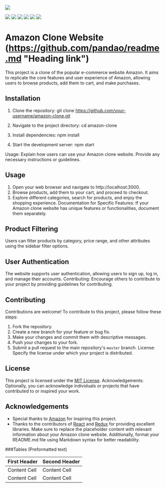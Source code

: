 ![](https://pandao.github.io/readme.md/images/logos/editormd-logo-180x180.png)

![](https://img.shields.io/github/stars//readme.md.svg)
![](https://img.shields.io/github/forks/pandao/readme.md.svg)
![](https://img.shields.io/github/tag/pandao/readme.md.svg)
![](https://img.shields.io/github/release/pandao/readme.md.svg)
![](https://img.shields.io/github/issues/pandao/readme.md.svg)
![](https://img.shields.io/bower/v/readme.md.svg)


# Amazon Clone Website  (https://github.com/pandao/readme.md "Heading link")

This project is a clone of the popular e-commerce website Amazon. It aims to replicate the core features and user experience of Amazon, allowing users to browse products, add them to cart, and make purchases.

## Installation 

1. Clone the repository:
    git clone https://github.com/your-username/amazon-clone.git 
2. Navigate to the project directory:
    cd amazon-clone   
3. Install dependencies:
   npm install
   
4. Start the development server:
npm start

Usage: Explain how users can use your Amazon clone website. Provide any necessary instructions or guidelines.

## Usage

1. Open your web browser and navigate to http://localhost:3000.
2. Browse products, add them to your cart, and proceed to checkout.
3. Explore different categories, search for products, and enjoy the shopping experience.
Documentation for Specific Features: If your Amazon clone website has unique features or functionalities, document them separately.

## Product Filtering

Users can filter products by category, price range, and other attributes using the sidebar filter options.

## User Authentication

The website supports user authentication, allowing users to sign up, log in, and manage their accounts.
Contributing: Encourage others to contribute to your project by providing guidelines for contributing.

## Contributing

Contributions are welcome! To contribute to this project, please follow these steps:

1. Fork the repository.
2. Create a new branch for your feature or bug fix.
3. Make your changes and commit them with descriptive messages.
4. Push your changes to your fork.
5. Submit a pull request to the main repository's `master` branch.
License: Specify the license under which your project is distributed.

## License

This project is licensed under the [MIT License](LICENSE).
Acknowledgements: Optionally, you can acknowledge individuals or projects that have contributed to or inspired your work.

## Acknowledgements

- Special thanks to [Amazon](https://www.amazon.com) for inspiring this project.
- Thanks to the contributors of [React](https://reactjs.org) and [Redux](https://redux.js.org) for providing excellent libraries.
Make sure to replace the placeholder content with relevant information about your Amazon clone website. Additionally, format your README.md file using Markdown syntax for better readability.

###Tables (Preformatted text)
                    
First Header  | Second Header
------------- | -------------
Content Cell  | Content Cell
Content Cell  | Content Cell 
